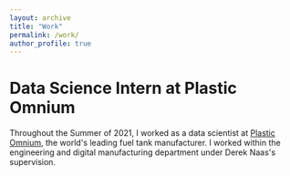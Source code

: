 ```yaml
---
layout: archive
title: "Work"
permalink: /work/
author_profile: true
---
```


# Data Science Intern at Plastic Omnium
Throughout the Summer of 2021, I worked as a data scientist at [Plastic Omnium](https://www.plasticomnium.com/en/), the world's leading fuel tank manufacturer. I worked within the engineering and digital manufacturing department under Derek Naas's supervision. 
